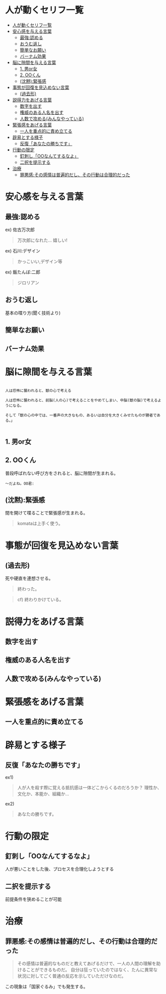
# 人が動くセリフ一覧

- [人が動くセリフ一覧](#人が動くセリフ一覧)
- [安心感を与える言葉](#安心感を与える言葉)
  - [最強:認める](#最強認める)
  - [おうむ返し](#おうむ返し)
  - [簡単なお願い](#簡単なお願い)
  - [バーナム効果](#バーナム効果)
- [脳に隙間を与える言葉](#脳に隙間を与える言葉)
  - [1. 男or女](#1-男or女)
  - [2. OOくん](#2-ooくん)
  - [(沈黙):緊張感](#沈黙緊張感)
- [事態が回復を見込めない言葉](#事態が回復を見込めない言葉)
  - [(過去形)](#過去形)
- [説得力をあげる言葉](#説得力をあげる言葉)
  - [数字を出す](#数字を出す)
  - [権威のある人名を出す](#権威のある人名を出す)
  - [人数で攻める(みんなやっている)](#人数で攻めるみんなやっている)
- [緊張感をあげる言葉](#緊張感をあげる言葉)
  - [一人を重点的に責め立てる](#一人を重点的に責め立てる)
- [辟易とする様子](#辟易とする様子)
  - [反復「あなたの勝ちです」](#反復あなたの勝ちです)
- [行動の限定](#行動の限定)
  - [釘刺し「OOなんてするなよ」](#釘刺しooなんてするなよ)
  - [二択を提示する](#二択を提示する)
- [治療](#治療)
  - [罪悪感:その感情は普遍的だし、その行動は合理的だった](#罪悪感その感情は普遍的だしその行動は合理的だった)




# 安心感を与える言葉

## 最強:認める

ex) 佐古万次郎

> 万次郎になれた... 嬉しい!

ex) 石川:デザイン

> かっこいい,デザイン等

ex) 飯たんぼ:二郎

> ジロリアン


## おうむ返し

基本の喋り方(聞く技術より)


## 簡単なお願い


## バーナム効果



# 脳に隙間を与える言葉


<pre><code>
人は恐怖に襲われると、獣の心で考える

人は恐怖に襲われると、前脳(人の心)で考えることをやめてしまい、中脳(獣の脳)で考えるようになる。

そして「獣の心の中では、一番声の大きなもの、あるいは自分を大きくみせたものが勝者である。」

</code></pre>


## 1. 男or女


## 2. OOくん

普段呼ばれない呼び方をされると、脳に隙間が生まれる。

    〜だよね。OO君:



## (沈黙):緊張感

間を開けて喋ることで緊張感が生まれる。

> komataは上手く使う。



# 事態が回復を見込めない言葉

## (過去形)

死や硬直を連想させる。

> 終わった。

> cf) 終わりかけている。







# 説得力をあげる言葉

## 数字を出す

## 権威のある人名を出す

## 人数で攻める(みんなやっている)



# 緊張感をあげる言葉

## 一人を重点的に責め立てる


# 辟易とする様子

## 反復「あなたの勝ちです」


ex1)

> 人が人を殺す際に覚える抵抗感は一体どこからくるのだろうか？
> 理性か、文化か、本能か、組織か...


ex2)

> あなたの勝ちです。



# 行動の限定

## 釘刺し「OOなんてするなよ」

人が悪いことをした後、プロセスを合理化しようとする

## 二択を提示する

前提条件を狭めることが可能


# 治療

## 罪悪感:その感情は普遍的だし、その行動は合理的だった

> その感情は普遍的なものだと教えてあげるだけで、一人の人間の理解を助けることができるものだ。
> 自分は狂っていたのではなく、たんに異常な状況に対してごく普通の反応を示していただけなのだ。

この現象は「国家ぐるみ」でも発生する。





